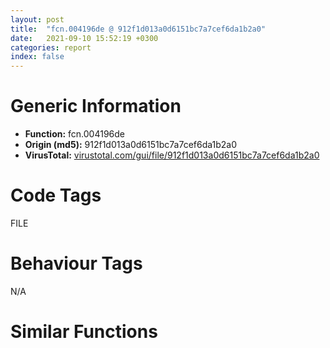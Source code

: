 ```yaml
---
layout: post
title:  "fcn.004196de @ 912f1d013a0d6151bc7a7cef6da1b2a0"
date:   2021-09-10 15:52:19 +0300
categories: report
index: false
---
```


# Generic Information
- **Function:** fcn.004196de
- **Origin (md5):** 912f1d013a0d6151bc7a7cef6da1b2a0
- **VirusTotal:** [virustotal.com/gui/file/912f1d013a0d6151bc7a7cef6da1b2a0][virustotal_ref]

# Code Tags
<span class="tag" id="FILE">FILE</span>


# Behaviour Tags
<span class="bhv-tag" id="na">N/A</span>

# Similar Functions
<script type="text/javascript" src="https://www.gstatic.com/charts/loader.js"></script>
<script type="text/javascript">

    google.charts.load('current', {'packages':['corechart']});
    google.charts.setOnLoadCallback(drawChart);

    function drawChart() {
    var data = new google.visualization.DataTable();
        data.addColumn('number', 'X');
        data.addColumn('number', 'Y');
        data.addColumn({type: 'string', role: 'tooltip', 'p': {'html': true}});
        data.addColumn({'type': 'string', 'role': 'style'});
        
        data.addRows([
    [388.9827880859375, 58.70125198364258, '<b><a href="/report/fcn.004196de@912f1d013a0d6151bc7a7cef6da1b2a0">fcn.004196de</a><br>@912f1d013a0d6151bc7a7cef6da1b2a0</b><br>push 0x224<br>mov eax, 0x49a4c9<br>call fcn.00481e38<br>mov ebx, ecx<br>xor eax, eax<br>cmp dword[ebx+0xc], eax<br>je 0x4196ff<br>cmp dword[ebx+0x14], eax<br>jne 0x4198e6<br>push eax<br>mov eax, dword[0x4bdf44]<br>lea ecx, [ebp-0x230]<br>add eax, 0x10<br>push eax<br>call fcn.00419442<br>and dword[ebp-4], 0<br>lea ecx, [ebp-0x230]<br>call fcn.004077a9<br>mov edi, eax<br>test edi, edi<br>js 0x4198d9<br>cmp dword[ebx+0xc], 0<br>mov edi, 0x80004005<br>jne 0x4198bf<br>mov edx, dword[ebx+4]<br>mov ecx, 0x4bdf34<br>and dword[ebp-0x224], 0<br>call fcn.0041b272<br>test eax, eax<br>je 0x4197c1<br>mov eax, 0xffff<br>cmp word[ebx+8], ax<br>jne 0x4197c1<br>cmp word[ebx+0xa], ax<br>jne 0x4197c1<br>mov esi, 0x104<br>lea eax, [ebp-0x218]<br>push esi<br>push eax<br>call fcn.0040a9e5<br>push eax<br>call dword[sym.imp.KERNEL32.dll_GetModuleFileNameW]<br>test eax, eax<br>je 0x4198c1<br>cmp eax, esi<br>je 0x4198c1<br>lea ecx, [ebp-0x21c]<br>call fcn.00405940<br>lea ecx, [ebp-0x218]<br>call fcn.0040547a<br>lea ecx, [ebp-0x224]<br>push ecx<br>push eax<br>call dword[sym.imp.OLEAUT32.dll_LoadRegTypeLib]<br>lea ecx, [ebp-0x21c]<br>mov edi, eax<br>call fcn.0041b356<br>jmp 0x4197e0<br>lea eax, [ebp-0x224]<br>push eax<br>push dword[ebp+8]<br>movzx eax, word[ebx+0xa]<br>push eax<br>movzx eax, word[ebx+8]<br>push eax<br>push dword[ebx+4]<br>call dword[sym.imp.OLEAUT32.dll_RegisterTypeLib]<br>mov edi, eax<br>test edi, edi<br>js 0x4198c1<br>lea ecx, [ebp-0x220]<br>call fcn.00404fab<br>mov byte[ebp-4], 1<br>lea ecx, [ebp-0x220]<br>mov esi, dword[ebp-0x224]<br>mov edi, dword[esi]<br>call fcn.0040547a<br>push eax<br>push dword[ebx]<br>push esi<br>call dword[edi+0x18]<br>mov edi, eax<br>test edi, edi<br>js 0x4198a2<br>lea eax, [ebp-0x220]<br>push eax<br>lea ecx, [ebp-0x21c]<br>call fcn.004186d1<br>lea ecx, [ebp-0x228]<br>call fcn.00404fab<br>lea ecx, [ebp-0x228]<br>mov byte[ebp-4], 3<br>call fcn.0040547a<br>lea ecx, [ebp-0x220]<br>mov esi, eax<br>call fcn.00404b49<br>mov edx, esi<br>mov ecx, eax<br>call fcn.00419336<br>test eax, eax<br>js 0x419873<br>lea eax, [ebp-0x228]<br>push eax<br>lea ecx, [ebp-0x21c]<br>call fcn.004193fe<br>lea ecx, [ebp-0x21c]<br>call fcn.0041943c<br>push ebx<br>push ecx<br>mov dword[ebx+0xc], eax<br>call fcn.004194eb<br>lea ecx, [ebp-0x228]<br>call fcn.00404b12<br>lea ecx, [ebp-0x21c]<br>mov byte[ebp-4], 1<br>call fcn.00404b12<br>mov eax, dword[ebp-0x224]<br>push eax<br>mov ecx, dword[eax]<br>call dword[ecx+8]<br>lea ecx, [ebp-0x220]<br>mov byte[ebp-4], 0<br>call fcn.00404b12<br>jmp 0x4198c1<br>xor edi, edi<br>cmp dword[ebx+0xc], 0<br>je 0x4198d9<br>cmp dword[ebx+0x14], 0<br>jne 0x4198d9<br>push dword[ebx+0xc]<br>mov ecx, ebx<br>call fcn.00419571<br>mov edi, eax<br>lea ecx, [ebp-0x230]<br>call fcn.0040779e<br>mov eax, edi<br>call fcn.00481de7<br>ret 4<br><eoc> ', 'point { fill-color: #e0440e; }'],
[-208.66075134277344, 232.59341430664062, '<b><a href="/report/fcn.004196de@fb9b7d22bc1c143ac66b0575cbdd088d">fcn.004196de</a><br>@fb9b7d22bc1c143ac66b0575cbdd088d</b><br>push 0x224<br>mov eax, 0x49a4c9<br>call fcn.00481e38<br>mov ebx, ecx<br>xor eax, eax<br>cmp dword[ebx+0xc], eax<br>je 0x4196ff<br>cmp dword[ebx+0x14], eax<br>jne 0x4198e6<br>push eax<br>mov eax, dword[0x4bdf44]<br>lea ecx, [ebp-0x230]<br>add eax, 0x10<br>push eax<br>call fcn.00419442<br>and dword[ebp-4], 0<br>lea ecx, [ebp-0x230]<br>call fcn.004077a9<br>mov edi, eax<br>test edi, edi<br>js 0x4198d9<br>cmp dword[ebx+0xc], 0<br>mov edi, 0x80004005<br>jne 0x4198bf<br>mov edx, dword[ebx+4]<br>mov ecx, 0x4bdf34<br>and dword[ebp-0x224], 0<br>call fcn.0041b272<br>test eax, eax<br>je 0x4197c1<br>mov eax, 0xffff<br>cmp word[ebx+8], ax<br>jne 0x4197c1<br>cmp word[ebx+0xa], ax<br>jne 0x4197c1<br>mov esi, 0x104<br>lea eax, [ebp-0x218]<br>push esi<br>push eax<br>call fcn.0040a9e5<br>push eax<br>call dword[sym.imp.KERNEL32.dll_GetModuleFileNameW]<br>test eax, eax<br>je 0x4198c1<br>cmp eax, esi<br>je 0x4198c1<br>lea ecx, [ebp-0x21c]<br>call fcn.00405940<br>lea ecx, [ebp-0x218]<br>call fcn.0040547a<br>lea ecx, [ebp-0x224]<br>push ecx<br>push eax<br>call dword[sym.imp.OLEAUT32.dll_LoadRegTypeLib]<br>lea ecx, [ebp-0x21c]<br>mov edi, eax<br>call fcn.0041b356<br>jmp 0x4197e0<br>lea eax, [ebp-0x224]<br>push eax<br>push dword[ebp+8]<br>movzx eax, word[ebx+0xa]<br>push eax<br>movzx eax, word[ebx+8]<br>push eax<br>push dword[ebx+4]<br>call dword[sym.imp.OLEAUT32.dll_RegisterTypeLib]<br>mov edi, eax<br>test edi, edi<br>js 0x4198c1<br>lea ecx, [ebp-0x220]<br>call fcn.00404fab<br>mov byte[ebp-4], 1<br>lea ecx, [ebp-0x220]<br>mov esi, dword[ebp-0x224]<br>mov edi, dword[esi]<br>call fcn.0040547a<br>push eax<br>push dword[ebx]<br>push esi<br>call dword[edi+0x18]<br>mov edi, eax<br>test edi, edi<br>js 0x4198a2<br>lea eax, [ebp-0x220]<br>push eax<br>lea ecx, [ebp-0x21c]<br>call fcn.004186d1<br>lea ecx, [ebp-0x228]<br>call fcn.00404fab<br>lea ecx, [ebp-0x228]<br>mov byte[ebp-4], 3<br>call fcn.0040547a<br>lea ecx, [ebp-0x220]<br>mov esi, eax<br>call fcn.00404b49<br>mov edx, esi<br>mov ecx, eax<br>call fcn.00419336<br>test eax, eax<br>js 0x419873<br>lea eax, [ebp-0x228]<br>push eax<br>lea ecx, [ebp-0x21c]<br>call fcn.004193fe<br>lea ecx, [ebp-0x21c]<br>call fcn.0041943c<br>push ebx<br>push ecx<br>mov dword[ebx+0xc], eax<br>call fcn.004194eb<br>lea ecx, [ebp-0x228]<br>call fcn.00404b12<br>lea ecx, [ebp-0x21c]<br>mov byte[ebp-4], 1<br>call fcn.00404b12<br>mov eax, dword[ebp-0x224]<br>push eax<br>mov ecx, dword[eax]<br>call dword[ecx+8]<br>lea ecx, [ebp-0x220]<br>mov byte[ebp-4], 0<br>call fcn.00404b12<br>jmp 0x4198c1<br>xor edi, edi<br>cmp dword[ebx+0xc], 0<br>je 0x4198d9<br>cmp dword[ebx+0x14], 0<br>jne 0x4198d9<br>push dword[ebx+0xc]<br>mov ecx, ebx<br>call fcn.00419571<br>mov edi, eax<br>lea ecx, [ebp-0x230]<br>call fcn.0040779e<br>mov eax, edi<br>call fcn.00481de7<br>ret 4<br><eoc> ', 'null'],
[-60.42768478393555, -371.91961669921875, '<b><a href="/report/fcn.004196de@152885a790b99953ce23874f0947b7bd">fcn.004196de</a><br>@152885a790b99953ce23874f0947b7bd</b><br>push 0x224<br>mov eax, 0x49a4c9<br>call fcn.00481e38<br>mov ebx, ecx<br>xor eax, eax<br>cmp dword[ebx+0xc], eax<br>je 0x4196ff<br>cmp dword[ebx+0x14], eax<br>jne 0x4198e6<br>push eax<br>mov eax, dword[0x4bdf44]<br>lea ecx, [ebp-0x230]<br>add eax, 0x10<br>push eax<br>call fcn.00419442<br>and dword[ebp-4], 0<br>lea ecx, [ebp-0x230]<br>call fcn.004077a9<br>mov edi, eax<br>test edi, edi<br>js 0x4198d9<br>cmp dword[ebx+0xc], 0<br>mov edi, 0x80004005<br>jne 0x4198bf<br>mov edx, dword[ebx+4]<br>mov ecx, 0x4bdf34<br>and dword[ebp-0x224], 0<br>call fcn.0041b272<br>test eax, eax<br>je 0x4197c1<br>mov eax, 0xffff<br>cmp word[ebx+8], ax<br>jne 0x4197c1<br>cmp word[ebx+0xa], ax<br>jne 0x4197c1<br>mov esi, 0x104<br>lea eax, [ebp-0x218]<br>push esi<br>push eax<br>call fcn.0040a9e5<br>push eax<br>call dword[sym.imp.KERNEL32.dll_GetModuleFileNameW]<br>test eax, eax<br>je 0x4198c1<br>cmp eax, esi<br>je 0x4198c1<br>lea ecx, [ebp-0x21c]<br>call fcn.00405940<br>lea ecx, [ebp-0x218]<br>call fcn.0040547a<br>lea ecx, [ebp-0x224]<br>push ecx<br>push eax<br>call dword[sym.imp.OLEAUT32.dll_LoadRegTypeLib]<br>lea ecx, [ebp-0x21c]<br>mov edi, eax<br>call fcn.0041b356<br>jmp 0x4197e0<br>lea eax, [ebp-0x224]<br>push eax<br>push dword[ebp+8]<br>movzx eax, word[ebx+0xa]<br>push eax<br>movzx eax, word[ebx+8]<br>push eax<br>push dword[ebx+4]<br>call dword[sym.imp.OLEAUT32.dll_RegisterTypeLib]<br>mov edi, eax<br>test edi, edi<br>js 0x4198c1<br>lea ecx, [ebp-0x220]<br>call fcn.00404fab<br>mov byte[ebp-4], 1<br>lea ecx, [ebp-0x220]<br>mov esi, dword[ebp-0x224]<br>mov edi, dword[esi]<br>call fcn.0040547a<br>push eax<br>push dword[ebx]<br>push esi<br>call dword[edi+0x18]<br>mov edi, eax<br>test edi, edi<br>js 0x4198a2<br>lea eax, [ebp-0x220]<br>push eax<br>lea ecx, [ebp-0x21c]<br>call fcn.004186d1<br>lea ecx, [ebp-0x228]<br>call fcn.00404fab<br>lea ecx, [ebp-0x228]<br>mov byte[ebp-4], 3<br>call fcn.0040547a<br>lea ecx, [ebp-0x220]<br>mov esi, eax<br>call fcn.00404b49<br>mov edx, esi<br>mov ecx, eax<br>call fcn.00419336<br>test eax, eax<br>js 0x419873<br>lea eax, [ebp-0x228]<br>push eax<br>lea ecx, [ebp-0x21c]<br>call fcn.004193fe<br>lea ecx, [ebp-0x21c]<br>call fcn.0041943c<br>push ebx<br>push ecx<br>mov dword[ebx+0xc], eax<br>call fcn.004194eb<br>lea ecx, [ebp-0x228]<br>call fcn.00404b12<br>lea ecx, [ebp-0x21c]<br>mov byte[ebp-4], 1<br>call fcn.00404b12<br>mov eax, dword[ebp-0x224]<br>push eax<br>mov ecx, dword[eax]<br>call dword[ecx+8]<br>lea ecx, [ebp-0x220]<br>mov byte[ebp-4], 0<br>call fcn.00404b12<br>jmp 0x4198c1<br>xor edi, edi<br>cmp dword[ebx+0xc], 0<br>je 0x4198d9<br>cmp dword[ebx+0x14], 0<br>jne 0x4198d9<br>push dword[ebx+0xc]<br>mov ecx, ebx<br>call fcn.00419571<br>mov edi, eax<br>lea ecx, [ebp-0x230]<br>call fcn.0040779e<br>mov eax, edi<br>call fcn.00481de7<br>ret 4<br><eoc> ', 'null'],

        ]);

    var options = {
        title: 'Similarity Plot',
        legend: 'none',
        colors: ['#dedbd9', '#e6693e', '#ec8f6e', '#f3b49f', '#f6c7b6'],
        tooltip: {isHtml: true, trigger: 'both'},
        explorer: {
        actions: ["dragToZoom", "rightClickToReset"],
        },
        chartArea: {
        width: '80%',
        height: '80%'
        },
        width: '100%',
        height: '100%'
    };

    var chart = new google.visualization.ScatterChart(document.getElementById('chart_div'));

    chart.draw(data, options);
    }
    
</script>


<div id="chart_div" style="width: 100%px; height: 100%;"></div>

# Disassembled Code
{% highlight nasm %}

push 0x224
mov eax, 0x49a4c9
call fcn.00481e38
mov ebx, ecx
xor eax, eax
cmp dword[ebx+0xc], eax
je 0x4196ff
cmp dword[ebx+0x14], eax
jne 0x4198e6
push eax
mov eax, dword[0x4bdf44]
lea ecx, [ebp-0x230]
add eax, 0x10
push eax
call fcn.00419442
and dword[ebp-4], 0
lea ecx, [ebp-0x230]
call fcn.004077a9
mov edi, eax
test edi, edi
js 0x4198d9
cmp dword[ebx+0xc], 0
mov edi, 0x80004005
jne 0x4198bf
mov edx, dword[ebx+4]
mov ecx, 0x4bdf34
and dword[ebp-0x224], 0
call fcn.0041b272
test eax, eax
je 0x4197c1
mov eax, 0xffff
cmp word[ebx+8], ax
jne 0x4197c1
cmp word[ebx+0xa], ax
jne 0x4197c1
mov esi, 0x104
lea eax, [ebp-0x218]
push esi
push eax
call fcn.0040a9e5
push eax
call dword[sym.imp.KERNEL32.dll_GetModuleFileNameW]
test eax, eax
je 0x4198c1
cmp eax, esi
je 0x4198c1
lea ecx, [ebp-0x21c]
call fcn.00405940
lea ecx, [ebp-0x218]
call fcn.0040547a
lea ecx, [ebp-0x224]
push ecx
push eax
call dword[sym.imp.OLEAUT32.dll_LoadRegTypeLib]
lea ecx, [ebp-0x21c]
mov edi, eax
call fcn.0041b356
jmp 0x4197e0
lea eax, [ebp-0x224]
push eax
push dword[ebp+8]
movzx eax, word[ebx+0xa]
push eax
movzx eax, word[ebx+8]
push eax
push dword[ebx+4]
call dword[sym.imp.OLEAUT32.dll_RegisterTypeLib]
mov edi, eax
test edi, edi
js 0x4198c1
lea ecx, [ebp-0x220]
call fcn.00404fab
mov byte[ebp-4], 1
lea ecx, [ebp-0x220]
mov esi, dword[ebp-0x224]
mov edi, dword[esi]
call fcn.0040547a
push eax
push dword[ebx]
push esi
call dword[edi+0x18]
mov edi, eax
test edi, edi
js 0x4198a2
lea eax, [ebp-0x220]
push eax
lea ecx, [ebp-0x21c]
call fcn.004186d1
lea ecx, [ebp-0x228]
call fcn.00404fab
lea ecx, [ebp-0x228]
mov byte[ebp-4], 3
call fcn.0040547a
lea ecx, [ebp-0x220]
mov esi, eax
call fcn.00404b49
mov edx, esi
mov ecx, eax
call fcn.00419336
test eax, eax
js 0x419873
lea eax, [ebp-0x228]
push eax
lea ecx, [ebp-0x21c]
call fcn.004193fe
lea ecx, [ebp-0x21c]
call fcn.0041943c
push ebx
push ecx
mov dword[ebx+0xc], eax
call fcn.004194eb
lea ecx, [ebp-0x228]
call fcn.00404b12
lea ecx, [ebp-0x21c]
mov byte[ebp-4], 1
call fcn.00404b12
mov eax, dword[ebp-0x224]
push eax
mov ecx, dword[eax]
call dword[ecx+8]
lea ecx, [ebp-0x220]
mov byte[ebp-4], 0
call fcn.00404b12
jmp 0x4198c1
xor edi, edi
cmp dword[ebx+0xc], 0
je 0x4198d9
cmp dword[ebx+0x14], 0
jne 0x4198d9
push dword[ebx+0xc]
mov ecx, ebx
call fcn.00419571
mov edi, eax
lea ecx, [ebp-0x230]
call fcn.0040779e
mov eax, edi
call fcn.00481de7
ret 4

{% endhighlight %}

[virustotal_ref]: https://www.virustotal.com/gui/file/912f1d013a0d6151bc7a7cef6da1b2a0